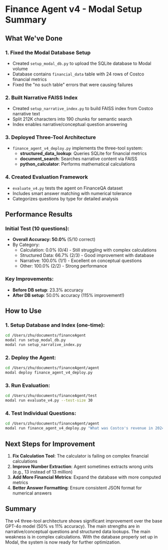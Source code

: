 # Finance Agent v4 - Modal Setup Summary

## What We've Done

### 1. **Fixed the Modal Database Setup**
- Created `setup_modal_db.py` to upload the SQLite database to Modal volume
- Database contains `financial_data` table with 24 rows of Costco financial metrics
- Fixed the "no such table" errors that were causing failures

### 2. **Built Narrative FAISS Index**
- Created `setup_narrative_index.py` to build FAISS index from Costco narrative text
- Split 212K characters into 190 chunks for semantic search
- Index enables narrative/conceptual question answering

### 3. **Deployed Three-Tool Architecture**
- `finance_agent_v4_deploy.py` implements the three-tool system:
  - **structured_data_lookup**: Queries SQLite for financial metrics
  - **document_search**: Searches narrative content via FAISS
  - **python_calculator**: Performs mathematical calculations

### 4. **Created Evaluation Framework**
- `evaluate_v4.py` tests the agent on FinanceQA dataset
- Includes smart answer matching with numerical tolerance
- Categorizes questions by type for detailed analysis

## Performance Results

### Initial Test (10 questions):
- **Overall Accuracy: 50.0%** (5/10 correct)
- By Category:
  - Calculation: 0.0% (0/4) - Still struggling with complex calculations
  - Structured Data: 66.7% (2/3) - Good improvement with database
  - Narrative: 100.0% (1/1) - Excellent on conceptual questions
  - Other: 100.0% (2/2) - Strong performance

### Key Improvements:
- **Before DB setup**: 23.3% accuracy
- **After DB setup**: 50.0% accuracy (115% improvement!)

## How to Use

### 1. Setup Database and Index (one-time):
```bash
cd /Users/zhu/documents/financeAgent
modal run setup_modal_db.py
modal run setup_narrative_index.py
```

### 2. Deploy the Agent:
```bash
cd /Users/zhu/documents/financeAgent/agent
modal deploy finance_agent_v4_deploy.py
```

### 3. Run Evaluation:
```bash
cd /Users/zhu/documents/financeAgent/test
modal run evaluate_v4.py --test-size 30
```

### 4. Test Individual Questions:
```bash
cd /Users/zhu/documents/financeAgent/agent
modal run finance_agent_v4_deploy.py "What was Costco's revenue in 2024?"
```

## Next Steps for Improvement

1. **Fix Calculation Tool**: The calculator is failing on complex financial calculations
2. **Improve Number Extraction**: Agent sometimes extracts wrong units (e.g., 13 instead of 13 million)
3. **Add More Financial Metrics**: Expand the database with more computed metrics
4. **Better Answer Formatting**: Ensure consistent JSON format for numerical answers

## Summary

The v4 three-tool architecture shows significant improvement over the base GPT-4o model (50% vs 11% accuracy). The main strengths are in narrative/conceptual questions and structured data lookups. The main weakness is in complex calculations. With the database properly set up in Modal, the system is now ready for further optimization.
